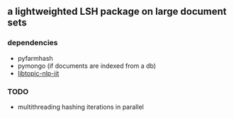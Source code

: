 ## a lightweighted LSH package on large document sets
### dependencies
- pyfarmhash
- pymongo (if documents are indexed from a db)
- [libtopic-nlp-iit](https://github.com/vivi489/libtopic-nlp-iit)
### TODO
- multithreading hashing iterations in parallel
